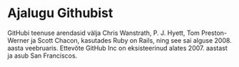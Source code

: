 # Ajalugu Githubist

GitHubi teenuse arendasid välja Chris Wanstrath, P. J. Hyett, Tom Preston-Werner ja Scott Chacon, kasutades Ruby on Rails, ning see sai alguse 2008. aasta veebruaris. Ettevõte GitHub Inc on eksisteerinud alates 2007. aastast ja asub San Franciscos.
